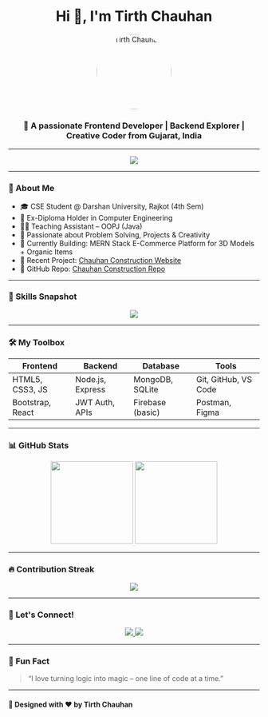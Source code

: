 <h1 align="center">Hi 👋, I'm Tirth Chauhan</h1>
<p align="center">
  <img src="https://avatars.githubusercontent.com/u/your-image-here" alt="Tirth Chauhan" width="150" height="150" style="border-radius: 50%;">
</p>

<h3 align="center">🚀 A passionate Frontend Developer | Backend Explorer | Creative Coder from Gujarat, India</h3>

---

<p align="center">
  <img src="https://readme-typing-svg.herokuapp.com/?lines=💻+Code+like+a+PRO!;🎯+Build+Create+Innovate;🚀+Making+Web+come+alive!&center=true&width=500&height=45">
</p>

---

### 🌟 About Me
- 🎓 CSE Student @ Darshan University, Rajkot (4th Sem)
- 🧠 Ex-Diploma Holder in Computer Engineering
- 👨‍🏫 Teaching Assistant – OOPJ (Java)
- 🧩 Passionate about Problem Solving, Projects & Creativity
- 🎯 Currently Building: MERN Stack E-Commerce Platform for 3D Models + Organic Items
- 🧾 Recent Project: [Chauhan Construction Website](https://chauhan-construction.vercel.app/)
- 🔗 GitHub Repo: [Chauhan Construction Repo](https://github.com/thetirthchauhan/chauhan-construction-company-website)

---

### 💼 Skills Snapshot
<p align="center">
  <img src="https://skillicons.dev/icons?i=html,css,js,bootstrap,react,nodejs,express,mongodb,git,github,java,python,flutter,figma" />
</p>

---

### 🛠️ My Toolbox
| Frontend     | Backend       | Database     | Tools         |
|--------------|---------------|--------------|----------------|
| HTML5, CSS3, JS | Node.js, Express | MongoDB, SQLite | Git, GitHub, VS Code |
| Bootstrap, React | JWT Auth, APIs  | Firebase (basic) | Postman, Figma      |

---

### 📊 GitHub Stats

<p align="center">
  <img src="https://github-readme-stats.vercel.app/api?username=thetirthchauhan&show_icons=true&theme=radical" height="165"/>
  <img src="https://github-readme-stats.vercel.app/api/top-langs/?username=thetirthchauhan&layout=compact&theme=radical" height="165"/>
</p>

---

### 🔥 Contribution Streak
<p align="center">
  <img src="https://github-readme-streak-stats.herokuapp.com/?user=thetirthchauhan&theme=radical" />
</p>

---

### 💬 Let's Connect!
<p align="center">
  <a href="https://www.linkedin.com/in/thetirthchauhan" target="_blank">
    <img src="https://img.shields.io/badge/LinkedIn-blue?style=for-the-badge&logo=linkedin" />
  </a>
  <a href="mailto:thetirthchauhan@gmail.com" target="_blank">
    <img src="https://img.shields.io/badge/Gmail-red?style=for-the-badge&logo=gmail" />
  </a>
</p>

---

### 🧠 Fun Fact
> “I love turning logic into magic – one line of code at a time.”

---

#### 🎉 Designed with ❤️ by Tirth Chauhan

